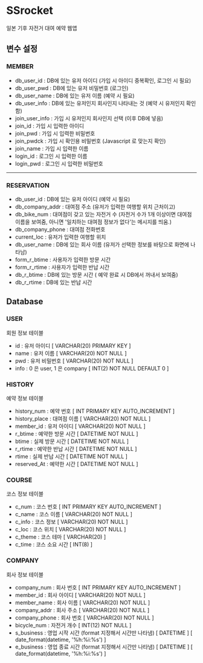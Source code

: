# SSrocket
일본 기후 자전거 대여 예약 웹앱

## 변수 설정
### MEMBER
* db_user_id : DB에 있는 유저 아이디 (가입 시 아이디 중복확인, 로그인 시 필요)
* db_user_pwd : DB에 있는 유저 비밀번호 (로그인)
* db_user_name : DB에 있는 유저 이름 (예약 시 필요)
* db_user_info : DB에 있는 유저인지 회사인지 나타내는 것 (예약 시 유저인지 확인함)
* join_user_info : 가입 시 유저인지 회사인지 선택 (이후 DB에 넣음)
* join_id : 가입 시 입력한 아이디
* join_pwd : 가입 시 입력한 비밀번호
* join_pwdck : 가입 시 확인용 비밀번호 (Javascript 로 맞는지 확인)
* join_name : 가입 시 입력한 이름
* login_id : 로그인 시 입력한 이름
* login_pwd : 로그인 시 입력한 비밀번호
----- -----
### RESERVATION
* db_user_id : DB에 있는 유저 아이디 (예약 시 필요)
* db_company_addr : 대여점 주소 (유저가 입력한 여행할 위치 근처이고)
* db_bike_num : 대여점이 갖고 있는 자전거 수 (자전거 수가 1개 이상이면 대여점 이름을 보여줌, 아니면 '일치하는 대여점 정보가 없다'는 메시지를 띄움.)
* db_company_phone : 대여점 전화번호
* current_loc : 유저가 입력한 여행할 위치
* db_user_name : DB에 있는 회사 이름 (유저가 선택한 정보를 바탕으로 화면에 나타남)
* form_r_btime : 사용자가 입력한 방문 시간
* form_r_rtime : 사용자가 입력한 반납 시간
* db_r_btime : DB에 있는 방문 시간 ( 예약 완료 시 DB에서 꺼내서 보여줌)
* db_r_rtime : DB에 있는 반납 시간

## Database
### USER
회원 정보 테이블
* id : 유저 아이디 [ VARCHAR(20) PRIMARY KEY ]
* name : 유저 이름 [ VARCHAR(20) NOT NULL ]
* pwd : 유저 비밀번호 [ VARCHAR(20) NOT NULL ]
* info : 0 은 user, 1 은 company [ INT(2) NOT NULL DEFAULT 0 ]

### HISTORY
예약 정보 테이블
* history_num : 예약 번호 [ INT PRIMARY KEY AUTO_INCREMENT ]
* history_place : 대여점 이름 [ VARCHAR(20) NOT NULL ]
* member_id : 유저 아이디 [ VARCHAR(20) NOT NULL ]
* r_btime : 예약한 방문 시간 [ DATETIME NOT NULL ]
* btime : 실제 방문 시간 [ DATETIME NOT NULL ]
* r_rtime : 예약한 반납 시간 [ DATETIME NOT NULL ]
* rtime : 실제 반납 시간 [ DATETIME NOT NULL ]
* reserved_At : 예약한 시간 [ DATETIME NOT NULL ]

### COURSE
코스 정보 테이블
* c_num : 코스 번호 [ INT PRIMARY KEY AUTO_INCREMENT ]
* c_name : 코스 이름 [ VARCHAR(20) NOT NULL ]
* c_info : 코스 정보 [ VARCHAR(20) NOT NULL ]
* c_loc : 코스 위치 [ VARCHAR(20) NOT NULL ]
* c_theme : 코스 테마 [ VARCHAR(20) ]
* c_time : 코스 소요 시간 [ INT(8) ]

### COMPANY
회사 정보 테이블
* company_num : 회사 번호 [ INT PRIMARY KEY AUTO_INCREMENT ]
* member_id : 회사 아이디 [ VARCHAR(20) NOT NULL ]
* member_name : 회사 이름 [ VARCHAR(20) NOT NULL ]
* company_addr : 회사 주소 [ VARCHAR(20) NOT NULL ]
* company_phone : 회사 번호 [ VARCHAR(20) NOT NULL ]
* bicycle_num : 자전거 개수 [ INT(12) NOT NULL ]
* s_business : 영업 시작 시간 (format 지정해서 시간만 나타냄) [ DATETIME ] [ date_format(datetime, '%h:%i:%s') ]
* e_business : 영업 종료 시간 (format 지정해서 시간만 나타냄) [ DATETIME ] [ date_format(datetime, '%h:%i:%s') ]
